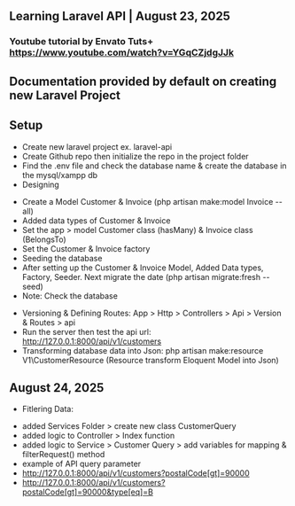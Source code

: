 ## Learning Laravel API | August 23, 2025

### Youtube tutorial by Envato Tuts+ https://www.youtube.com/watch?v=YGqCZjdgJJk

## Documentation provided by default on creating new Laravel Project

## Setup

-   Create new laravel project ex. laravel-api
-   Create Github repo then initialize the repo in the project folder
-   Find the .env file and check the database name & create the database in the mysql/xampp db
-   Designing

*   Create a Model Customer & Invoice (php artisan make:model Invoice --all)
*   Added data types of Customer & Invoice
*   Set the app > model Customer class (hasMany) & Invoice class (BelongsTo)
*   Set the Customer & Invoice factory
*   Seeding the database
*   After setting up the Customer & Invoice Model, Added Data types, Factory, Seeder. Next migrate the date (php artisan migrate:fresh --seed)
*   Note: Check the database

-   Versioning & Defining Routes: App > Http > Controllers > Api > Version & Routes > api
-   Run the server then test the api url: http://127.0.0.1:8000/api/v1/customers
-   Transforming database data into Json: php artisan make:resource V1\CustomerResource (Resource transform Eloquent Model into Json)

## August 24, 2025

-   Fitlering Data:

*   added Services Folder > create new class CustomerQuery
*   added logic to Controller > Index function
*   added logic to Service > Customer Query > add variables for mapping & filterRequest() method
*   example of API query parameter
*   http://127.0.0.1:8000/api/v1/customers?postalCode[gt]=90000
*   http://127.0.0.1:8000/api/v1/customers?postalCode[gt]=90000&type[eq]=B

